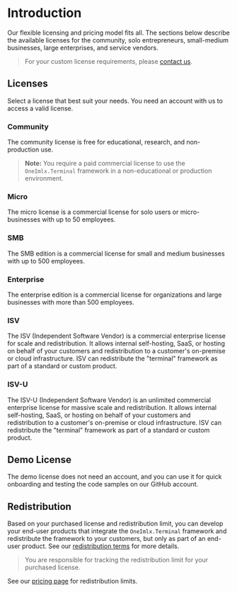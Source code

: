 # Introduction
Our flexible licensing and pricing model fits all. The sections below describe the available licenses for the community, solo entrepreneurs, small-medium businesses, large enterprises, and service vendors.

> For your custom license requirements, please [contact us](https://www.perpetualintelligence.com/support).

## Licenses
Select a license that best suit your needs. You need an account with us to access a valid license.

### Community
The community license is free for educational, research, and non-production use. 

> **Note:** You require a paid commercial license to use the `OneImlx.Terminal` framework in a non-educational or production environment. 

### Micro
The micro license is a commercial license for solo users or micro-businesses with up to 50 employees. 

### SMB
The SMB edition is a commercial license for small and medium businesses with up to 500 employees.

### Enterprise
The enterprise edition is a commercial license for organizations and large businesses with more than 500 employees.

### ISV
The ISV (Independent Software Vendor) is a commercial enterprise license for scale and redistribution. It allows internal self-hosting, SaaS, or hosting on behalf of your customers and redistribution to a customer's on-premise or cloud infrastructure. ISV can redistribute the "terminal" framework as part of a standard or custom product.

### ISV-U
The ISV-U (Independent Software Vendor) is an unlimited commercial enterprise license for massive scale and redistribution. It allows internal self-hosting, SaaS, or hosting on behalf of your customers and redistribution to a customer's on-premise or cloud infrastructure. ISV can redistribute the "terminal" framework as part of a standard or custom product.

## Demo License
The demo license does not need an account, and you can use it for quick onboarding and testing the code samples on our GitHub account.

## Redistribution
Based on your purchased license and redistribution limit, you can develop your end-user products that integrate the `OneImlx.Terminal` framework and redistribute the framework to your customers, but only as part of an end-user product. See our [redistribution terms](https://terms.perpetualintelligence.com/articles/redistribution.html) for more details.

> You are responsible for tracking the redistribution limit for your purchased license.

See our [pricing page](https://perpetualintelligence.com/products/terminal#pricing) for redistribution limits.

